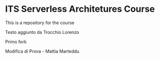 # ITS Serverless Architetures Course
This is a repository for the course


Testo aggiunto da Trocchio Lorenzo

Primo fork

Modifica di Prova - Mattia Marteddu
